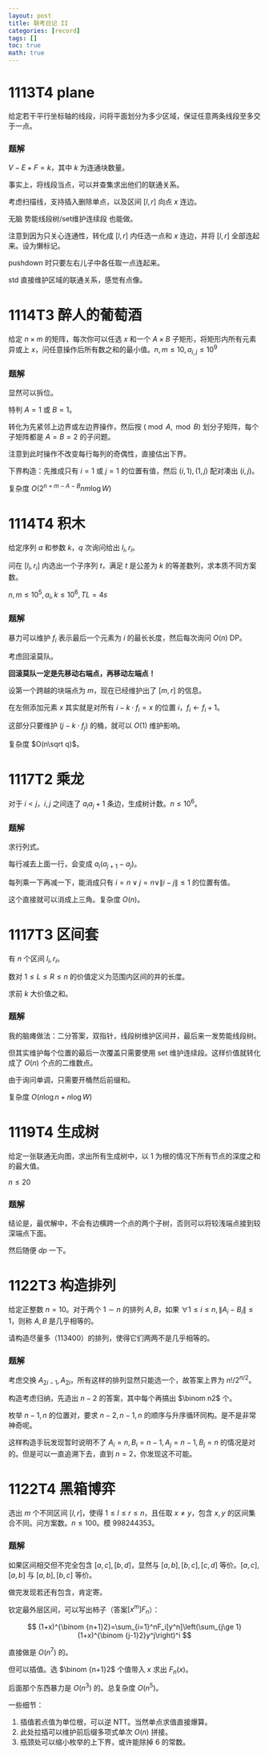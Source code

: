 ```yaml
---
layout: post
title: 联考日记 II
categories: [record]
tags: []
toc: true
math: true
---
```

# 1113T4 plane

给定若干平行坐标轴的线段，问将平面划分为多少区域，保证任意两条线段至多交于一点。

### 题解

$V-E+F=k$，其中 $k$ 为连通块数量。

事实上，将线段当点，可以并查集求出他们的联通关系。

考虑扫描线，支持插入删除单点，以及区间 $[l,r]$ 向点 $x$ 连边。

无脑 势能线段树/set维护连续段 也能做。

注意到因为只关心连通性，转化成 $[l,r]$ 内任选一点和 $x$ 连边，并将 $[l,r]$ 全部连起来。设为懒标记。

pushdown 时只要左右儿子中各任取一点连起来。

std 直接维护区域的联通关系，感觉有点像。

# 1114T3 醉人的葡萄酒

给定 $n\times m$ 的矩阵，每次你可以任选 $x$ 和一个 $A\times B$ 子矩形，将矩形内所有元素异或上 $x$，问任意操作后所有数之和的最小值。$n,m\le 10,a_{i,j}\le 10^9$

### 题解

显然可以拆位。

特判 $A=1$ 或 $B=1$。

转化为先紧邻上边界或左边界操作，然后按 $(\bmod A,\bmod B)$ 划分子矩阵，每个子矩阵都是 $A=B=2$ 的子问题。

注意到此时操作不改变每行每列的奇偶性，直接估出下界。

下界构造：先推成只有 $i=1$ 或 $j=1$ 的位置有值，然后 $(i,1),(1,j)$ 配对凑出 $(i,j)$。

复杂度 $O(2^{n+m-A-B}nm\log W)$

# 1114T4 积木

给定序列 $a$ 和参数 $k$，$q$ 次询问给出 $l_i,r_i$。

问在 $[l_i,r_i]$ 内选出一个子序列 $t$，满足 $t$ 是公差为 $k$ 的等差数列，求本质不同方案数。

$n,m\le 10^5,a_i,k\le 10^6,TL=4s$

### 题解

暴力可以维护 $f_i$ 表示最后一个元素为 $i$ 的最长长度，然后每次询问 $O(n)$ DP。

考虑回滚莫队。

**回滚莫队一定是先移动右端点，再移动左端点！**

设第一个跨越的块端点为 $m$，现在已经维护出了 $[m,r]$ 的信息。

在左侧添加元素 $x$ 其实就是对所有 $i-k\cdot f_i=x$ 的位置 $i$，$f_i\leftarrow f_i+1$。

这部分只要维护 $(j-k\cdot f_j)$ 的桶，就可以 $O(1)$ 维护影响。

复杂度 $O(n\sqrt q)$。

# 1117T2 乘龙

对于 $i<j$，$i,j$ 之间连了 $a_ia_j+1$ 条边，生成树计数。$n\le 10^6$。

### 题解

求行列式。

每行减去上面一行，会变成 $a_i(a_{j+1}-a_{j})$。

每列乘一下再减一下，能消成只有 $i=n\vee j=n\vee \|i-j\|\le 1$ 的位置有值。

这个直接就可以消成上三角。复杂度 $O(n)$。

# 1117T3 区间套

有 $n$ 个区间 $l_i,r_i$。

数对 $1\le L\le R\le n$ 的价值定义为范围内区间的并的长度。

求前 $k$ 大价值之和。

### 题解

我的脑瘫做法：二分答案，双指针，线段树维护区间并，最后来一发势能线段树。

但其实维护每个位置的最后一次覆盖只需要使用 set 维护连续段。这样价值就转化成了 $O(n)$ 个点的二维数点。

由于询问单调，只需要开桶然后前缀和。

复杂度 $O(n\log n+n\log W)$

# 1119T4 生成树

给定一张联通无向图，求出所有生成树中，以 $1$ 为根的情况下所有节点的深度之和的最大值。

$n\le 20$

### 题解

结论是，最优解中，不会有边横跨一个点的两个子树，否则可以将较浅端点接到较深端点下面。

然后随便 $dp$ 一下。

# 1122T3 构造排列

给定正整数 $n=10$。对于两个 $1\sim n$ 的排列 $A,B$，如果 $\forall 1\le i\le n,\|A_i-B_i\|\le 1$，则称 $A,B$ 是几乎相等的。

请构造尽量多（113400）的排列，使得它们两两不是几乎相等的。

### 题解

考虑交换 $A_{2i-1},A_{2i}$，所有这样的排列显然只能选一个，故答案上界为 $n!/2^{n/2}$。

构造考虑归纳，先造出 $n-2$ 的答案，其中每个再搞出 $\binom n2$ 个。

枚举 $n-1,n$ 的位置对，要求 $n-2,n-1,n$ 的顺序与升序循环同构。是不是非常神奇呢。

这样构造手玩发现暂时说明不了 $A_i=n,B_i=n-1,A_j=n-1,B_j=n$ 的情况是对的。但是可以一直追溯下去，直到 $n=2$，你发现这不可能。

# 1122T4 黑箱博弈

选出 $m$ 个不同区间 $[l,r]$，使得 $1\le l\le r\le n$，且任取 $x\neq y$，包含 $x,y$ 的区间集合不同。问方案数。$n\le 100$。模 $998244353$。

### 题解

如果区间相交但不完全包含 $[a,c],[b,d]$，显然与 $[a,b],[b,c],[c,d]$ 等价。$[a,c],[a,b]$ 与 $[a,b],[b,c]$ 等价。

做完发现若还有包含，肯定寄。

钦定最外层区间，可以写出柿子（答案$[x^m]F_{n}$）：

$$
(1+x)^{\binom {n+1}2}=\sum_{i=1}^nF_i[y^n]\left(\sum_{j\ge 1}(1+x)^{\binom {j-1}2}y^j\right)^i
$$

直接做是 $O(n^7)$ 的。

但可以插值。选 $\binom {n+1}2$ 个值带入 $x$ 求出 $F_n(x)$。

后面那个东西暴力是 $O(n^3)$ 的。总复杂度 $O(n^5)$。

一些细节：
1. 插值若点值为单位根，可以逆 NTT。当然单点求值直接爆算。
2. 此处拉插可以维护前后缀多项式单次 $O(n)$ 拼接。
3. 瓶颈处可以缩小枚举的上下界，或许能除掉 $6$ 的常数。